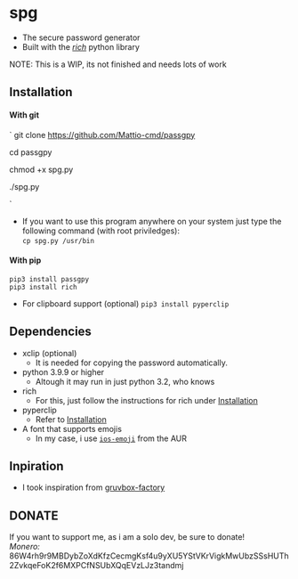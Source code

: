 # spg
- The secure password generator
- Built with the [*rich*](https://github.com/willmcgugan/rich) python library  

NOTE: This is a WIP, its not finished and needs lots of work

## Installation
#### With git
`
git clone https://github.com/Mattio-cmd/passgpy  

cd passgpy  

chmod +x spg.py  

./spg.py  

`
- If you want to use this program anywhere on your system just type the following command (with root priviledges):  
`
cp spg.py /usr/bin
`

#### With pip
`pip3 install passgpy`  
`pip3 install rich`
- For clipboard support (optional)
`pip3 install pyperclip` 

## Dependencies
- xclip (optional)
  * It is needed for copying the password automatically.
- python 3.9.9 or higher
  * Altough it may run in just python 3.2, who knows
- rich
  * For this, just follow the instructions for rich under [Installation](https://github.com/Mattio-cmd/spg#installation)
- pyperclip
  * Refer to [Installation](https://github.com/Mattio-cmd/spg#installation)
- A font that supports emojis
  * In my case, i use [`ios-emoji`](https://aur.archlinux.org/packages/ttf-apple-emoji/) from the AUR


## Inpiration
- I took inspiration from [gruvbox-factory](https://github.com/paulopacitti/gruvbox-factory)

## DONATE
If you want to support me, as i am a solo dev, be sure to donate!  
*Monero:* 86W4rh9r9MBDybZoXdKfzCecmgKsf4u9yXU5YStVKrVigkMwUbzSSsHUTh2ZvkqeFoK2f6MXPCfNSUbXQqEVzLJz3tandmj

